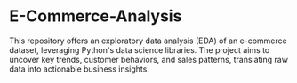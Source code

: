 # E-Commerce-Analysis
This repository offers an exploratory data analysis (EDA) of an e-commerce dataset, leveraging Python's data science libraries. The project aims to uncover key trends, customer behaviors, and sales patterns, translating raw data into actionable business insights.
